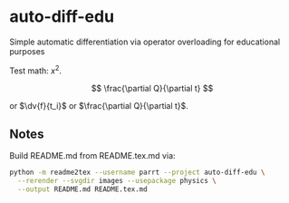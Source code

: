 # auto-diff-edu
Simple automatic differentiation via operator overloading for educational purposes

Test math: $x^2$.

$$
\frac{\partial Q}{\partial t}
$$

or $\dv{f}{t_i}$ or $\frac{\partial Q}{\partial t}$.

## Notes

Build README.md from README.tex.md via:

```bash
python -m readme2tex --username parrt --project auto-diff-edu \
  --rerender --svgdir images --usepackage physics \
  --output README.md README.tex.md
```